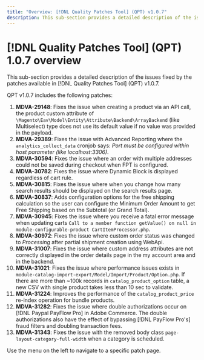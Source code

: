 ```yaml
---
title: "Overview: [!DNL Quality Patches Tool] (QPT) v1.0.7"
description: This sub-section provides a detailed description of the issues fixed by the patches available in [!DNL Quality Patches Tool] (QPT) v1.0.7.
---
```

# [!DNL Quality Patches Tool] (QPT) 1.0.7 overview

This sub-section provides a detailed description of the issues fixed by the patches available in [!DNL Quality Patches Tool] (QPT) v1.0.7.

QPT v1.0.7 includes the following patches:

1. **MDVA-29148**: Fixes the issue when creating a product via an API call, the product custom attribute of `\Magento\Eav\Model\Entity\Attribute\Backend\ArrayBackend` (like Multiselect) type does not use its default value if no value was provided in the payload.
1. **MDVA-29389**: Fixes the issue with Advanced Reporting where the `analytics_collect_data` cronjob says: *Port must be configured within host parameter (like localhost:3306)*.
1. **MDVA-30594**: Fixes the issue where an order with multiple addresses could not be saved during checkout when FPT is configured.
1. **MDVA-30782**: Fixes the issue where Dynamic Block is displayed regardless of cart rule.
1. **MDVA-30815**: Fixes the issue where when you change how many search results should be displayed on the search results page.
1. **MDVA-30837**: Adds configuration options for the free shipping calculation so the user can configure the Minimum Order Amount to get Free Shipping based on the Subtotal (or Grand Total).
1. **MDVA-30945**: Fixes the issue where you receive a fatal error message when updating carts `Call to a member function getValue() on null in module-configurable-product CartItemProcessor.php`.
1. **MDVA-30972**: Fixes the issue where custom order status was changed to *Processing* after partial shipment creation using WebApi.
1. **MDVA-31007**: Fixes the issue where custom address attributes are not correctly displayed in the order details page in the my account area and in the backend.
1. **MDVA-31021**: Fixes the issue where performance issues exists in `module-catalog-import-export/Model/Import/Product/Option.php`. If there are more than ~100k records in `catalog_product_option` table, a new CSV with single product takes less than 10 sec to validate.
1. **MDVA-31224**: Improves the performance of the `catalog_product_price` re-index operation for bundle products.
1. **MDVA-31282**: Fixes the issue where double authorizations occur on [!DNL Paypal PayFlow Pro] in Adobe Commerce. The double authorizations also have the effect of bypassing [!DNL PayFlow Pro's] fraud filters and doubling transaction fees.
1. **MDVA-31343**: Fixes the issue with the removed body class `page-layout-category-full-width` when a category is scheduled.

Use the menu on the left to navigate to a specific patch page.
